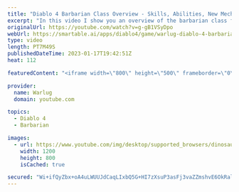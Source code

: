 ```yaml
---
title: "Diablo 4 Barbarian Class Overview - Skills, Abilities, New Mechanics!"
excerpt: "In this video I show you an overview of the barbarian class for the upcoming open world ARPG, Diablo 4. We go over skills, ..."
originalUrl: https://youtube.com/watch?v=g-gB1VSyDpo
webUrl: https://smartable.ai/apps/diablo4/game/warlug-diablo-4-barbarian-class-overview-skills-abilities-new-mechanics/
type: video
length: PT7M49S
publishedDateTime: 2023-01-17T19:42:51Z
heat: 112

featuredContent: "<iframe width=\"800\" height=\"500\" frameborder=\"0\" src=\"https://www.youtube.com/embed/g-gB1VSyDpo\" allow=\"accelerometer; autoplay; encrypted-media; gyroscope; picture-in-picture\" allowfullscreen></iframe>"

provider:
  name: Warlug
  domain: youtube.com

topics:
  - Diablo 4
  - Barbarian

images:
  - url: https://www.youtube.com/img/desktop/supported_browsers/dinosaur.png
    width: 1200
    height: 800
    isCached: true

secured: "Wi+ifQyZbx+oA4uLWUUJdCaqLIxbQ5G+HI7zXsuP3asFj3vaZZmshvE6OkRal1lawTyuf6haIgxGTTuo83rEqe2moH27EJDhSvr+fkhR8mrHofP066qTR279hRRI0CuN6/mOCbXsoiFjJt65yFSULrSJTzewkHx9qaAq4Fcdy/BWWeCX26lH4Ti4qCX3HQuf5Ir+3Wds2Dxdt4jvnIoL86Y8+dpEC3gwFPjjmo+fyz80za/QoeR1nbLcTcAeDPcX0oZw7forx3hVZb/N5XZN1wYxqcU+IY3PlCH6SWRswd4c4hQ6ILGVXQWX4mbasAWZ0+hkX3Yjk2fLVuIrjrB5in48vQXjvFTev+NewoPCnvSa0m+3umkBCt8Ih5kUHORybjeRf1Qd8+VaR1IKYatNg1BAntX/94owk1j2s3Qla+s=;Ky0KxP80sB+8yO9F+ad7UA=="
---
```


